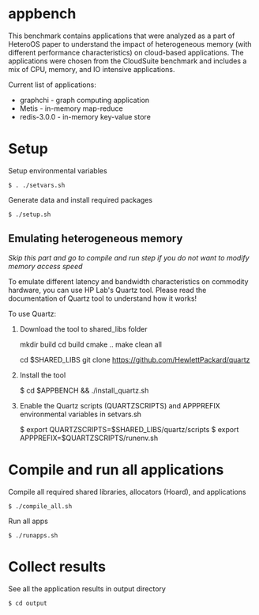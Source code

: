 # appbench
This benchmark contains applications that were analyzed as a part of HeteroOS paper to understand the 
impact of heterogeneous memory (with different performance characteristics) on cloud-based applications.
The applications were chosen from the CloudSuite benchmark and includes a mix of CPU, memory, and IO intensive 
applications. 

Current list of applications:

- graphchi - graph computing application
- Metis - in-memory map-reduce
- redis-3.0.0 - in-memory key-value store

# Setup 

Setup environmental variables


	$ . ./setvars.sh

Generate data and install required packages

	$ ./setup.sh


Emulating heterogeneous memory 
------------------------------

*Skip this part and go to compile and run step if you do not want to modify memory access speed*

To emulate different latency and bandwidth characteristics on commodity hardware, you can 
use HP Lab's Quartz tool. Please read the documentation of Quartz tool to understand how it works!

To use Quartz:

1. Download the tool to shared_libs folder


    mkdir build
    cd build
    cmake ..
    make clean all


    cd $SHARED_LIBS
    git clone https://github.com/HewlettPackard/quartz

2. Install the tool 

	$ cd $APPBENCH && ./install_quartz.sh

3. Enable the Quartz scripts (QUARTZSCRIPTS) and APPPREFIX environmental variables in setvars.sh

	$ export QUARTZSCRIPTS=$SHARED_LIBS/quartz/scripts
	$ export APPPREFIX=$QUARTZSCRIPTS/runenv.sh



# Compile and run all applications

Compile all required shared libraries, allocators (Hoard), and applications

	$ ./compile_all.sh

Run all apps

	$ ./runapps.sh

# Collect results

See all the application results in output directory

	$ cd output




